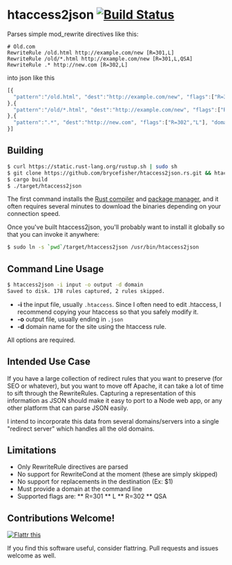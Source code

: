 htaccess2json [![Build Status](https://travis-ci.org/brycefisher/htaccess2json.rs.svg)](https://travis-ci.org/brycefisher/htaccess2json.rs)
=============

Parses simple mod_rewrite directives like this:

```
# Old.com
RewriteRule /old.html http://example.com/new [R=301,L]
RewriteRule /old/*.html http://example.com/new [R=301,L,QSA]
RewriteRule .* http://new.com [R=302,L]
```

into json like this

```javascript
[{
  "pattern":"/old.html", "dest":"http://example.com/new", "flags":["R=301","L"], "domain":"old.com"
},{
  "pattern":"/old/*.html", "dest":"http://example.com/new", "flags":["R=301","L","QSA"], "domain":"old.com"
},{
  "pattern":".*", "dest":"http://new.com", "flags":["R=302","L"], "domain":"old.com"
}]
```

## Building

```bash
$ curl https://static.rust-lang.org/rustup.sh | sudo sh
$ git clone https://github.com/brycefisher/htaccess2json.rs.git && htaccess2json.rs
$ cargo build
$ ./target/htaccess2json
```

The first command installs the [Rust compiler](http://www.rust-lang.org) and [package manager](http://crates.io), and it often requires several minutes to download the binaries depending on your connection speed.

Once you've built htaccess2json, you'll probably want to install it globally so that you can invoke it anywhere:

```bash
$ sudo ln -s `pwd`/target/htaccess2json /usr/bin/htaccess2json
```

## Command Line Usage

```bash
$ htaccess2json -i input -o output -d domain
Saved to disk. 178 rules captured, 2 rules skipped.
```

 * **-i** the input file, usually `.htaccess`. Since I often need to edit .htaccess, I recommend copying your htaccess so that you safely modify it.
 * **-o** output file, usually ending in `.json`
 * **-d** domain name for the site using the htaccess rule. 

All options are required.

## Intended Use Case

If you have a large collection of redirect rules that you want to preserve (for SEO or whatever), but you want to move off Apache, it can take a lot of time to sift through the RewriteRules. Capturing a representation of this information as JSON should make it easy to port to a Node web app, or any other platform that can parse JSON easily.

I intend to incorporate this data from several domains/servers into a single "redirect server" which handles all the old domains.

## Limitations

 * Only RewriteRule directives are parsed
 * No support for RewriteCond at the moment (these are simply skipped)
 * No support for replacements in the destination (Ex: $1)
 * Must provide a domain at the command line
 * Supported flags are:
 ** R=301
 ** L
 ** R=302
 ** QSA

## Contributions Welcome! 

<a href="https://flattr.com/submit/auto?user_id=brycefisherfleig&url=https%3A%2F%2Fgithub.com%2Fbrycefisher%2Fhtaccess2json.rs" target="_blank"><img src="//api.flattr.com/button/flattr-badge-large.png" alt="Flattr this" title="Flattr this" border="0"></a>

If you find this software useful, consider flattring. Pull requests and issues welcome as well.
